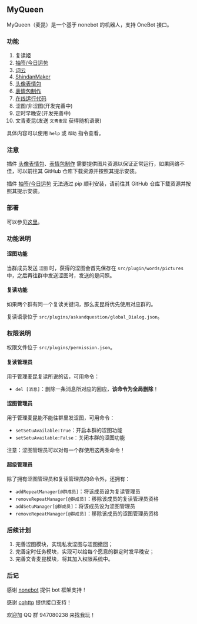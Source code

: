 ## MyQueen

MyQueen（麦昆）是一个基于 nonebot 的机器人，支持 OneBot 接口。

### 功能

1. 复读姬
2. [抽签/今日运势](https://github.com/MinatoAquaCrews/nonebot_plugin_fortune)
3. [词云](https://github.com/he0119/nonebot-plugin-wordcloud)
4. [ShindanMaker](https://github.com/MeetWq/nonebot-plugin-shindan)
5. [头像表情包](https://github.com/MeetWq/nonebot-plugin-petpet)
6. [表情包制作](https://github.com/MeetWq/nonebot-plugin-petpet)
7. [在线运行代码](https://github.com/yzyyz1387/nonebot_plugin_code)
8. 涩图/非涩图(开发完善中)
9. 定时早晚安(开发完善中)
10. 文青麦昆(发送 `文青麦昆` 获得随机语录)

具体内容可以使用 `help` 或 `帮助` 指令查看。

### 注意

插件 [头像表情包](https://github.com/MeetWq/nonebot-plugin-petpet)、[表情包制作](https://github.com/MeetWq/nonebot-plugin-petpet) 需要提供图片资源以保证正常运行，如果网络不佳，可以前往其 GitHub 仓库下载资源并按照其提示安装。

插件 [抽签/今日运势](https://github.com/MinatoAquaCrews/nonebot_plugin_fortune) 无法通过 pip 顺利安装，请前往其 GitHub 仓库下载资源并按照其提示安装。

### 部署

可以参见[这里](https://www.cnblogs.com/RickSchanze/articles/16146041.html)。

### 功能说明

#### 涩图功能

当群成员发送 `涩图` 时，获得的涩图会首先保存在 `src/plugin/words/pictures` 中，之后再往群中发送涩图时，发送的是闪照。

#### 复读功能

如果两个群有同一个复读关键词，那么麦昆将优先使用对应群的。

复读语录位于 `src/plugins/askandquestion/global_Dialog.json`。

### 权限说明

权限文件位于 `src/plugins/permission.json`。

#### 复读管理员

用于管理麦昆复读所说的话，可用命令：

- `del [消息]`：删除一条消息所对应的回应，**该命令为全局删除**！

#### 涩图管理员

用于管理麦昆能不能往群里发涩图，可用命令：

- `setSetuAvailable:True`：开启本群的涩图功能
- `setSetuAvailable:False`：关闭本群的涩图功能

注意：涩图管理员可以对每一个群使用这两条命令！

#### 超级管理员

除了拥有涩图管理员和复读管理员的命令外，还拥有：

- `addRepeatManager[@群成员]`：将该成员设为复读管理员
- `removeRepeatManager[@群成员]`：移除该成员的复读管理员资格
- `addSetuManager[@群成员]`：将该成员设为涩图管理员
- `removeRepeatManager[@群成员]`：移除该成员的涩图管理员资格

### 后续计划

1. 完善涩图模块，实现私发涩图与涩图撤回；
2. 完善定时任务模块，实现可以给每个愿意的群定时发早晚安；
3. 完善文青麦昆模块，将其加入权限系统中。

### 后记

感谢 [nonebot](https://nb2.baka.icu/) 提供 bot 框架支持！

感谢 [cqhttp](https://docs.go-cqhttp.org/) 提供接口支持！

欢迎加 QQ 群 947080238 来找我玩！

